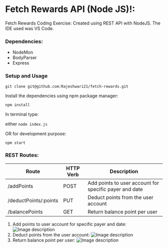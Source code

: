 # Fetch Rewards API (Node JS)!:

Fetch Rewards Coding Exercise: Created using REST API with NodeJS.
The IDE used was VS Code.

### Dependencies:
- NodeMon
- BodyParser
- Express
### Setup and Usage

`git clone git@github.com:Rajeshwari21/fetch-rewards.git`

Install the dependencies using npm package manager:

`npm install`

In terminal type:

either `node index.js` 

OR for development purpose:

`npm start`

### REST Routes:

| Route | HTTP Verb  | Description   |
|---|---|---|
| /addPoints | POST | Add points to user account for specific payer and date |
| /deductPoints/:points  | PUT | Deduct points from the user account |
| /balancePoints | GET | Return balance point per user |


1. Add points to user account for specific payer and date:
 ![Image description](https://user-images.githubusercontent.com/12795540/106538678-7895bc00-64b1-11eb-9734-852b9877fb49.png)
2. Deduct points from the user account:
 ![Image description](https://user-images.githubusercontent.com/12795540/106538704-81868d80-64b1-11eb-9d26-1bcec3b4fe4b.png)
3. Return balance point per user:
 ![Image description](https://user-images.githubusercontent.com/12795540/106538722-86e3d800-64b1-11eb-9252-7815d13b8482.png)
